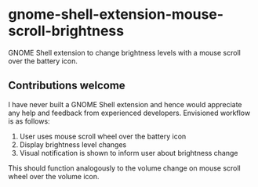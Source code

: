 # gnome-shell-extension-mouse-scroll-brightness
GNOME Shell extension to change brightness levels with a mouse scroll over the battery icon.

## Contributions welcome 
I have never built a GNOME Shell extension and hence would appreciate any help and feedback from experienced developers. Envisioned workflow is as follows:

1. User uses mouse scroll wheel over the battery icon
2. Display brightness level changes
3. Visual notification is shown to inform user about brightness change

This should function analogously to the volume change on mouse scroll wheel over the volume icon.
